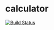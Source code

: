 # calculator
[![Build Status](https://travis-ci.org/ddrexl/calculator.svg?branch=master)](https://travis-ci.org/ddrexl/calculator)

